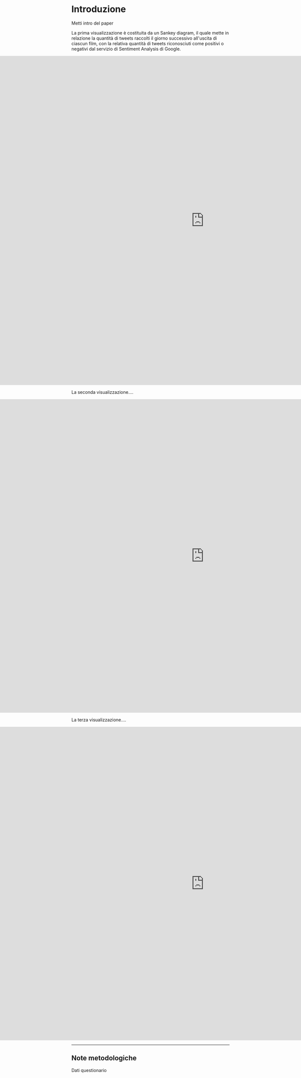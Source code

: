 # Introduzione

Metti intro del paper

La prima visualizzazione è costituita da un Sankey diagram, il quale mette in relazione la quantità di tweets raccolti il giorno successivo all'uscita di ciascun film, con la relativa quantità di tweets riconosciuti come positivi o negativi dal servizio di Sentiment Analysis di Google. 


<div style = 'display:flex; position:absolute; right:0; left:0;'>
      <div id = 'sankey1' style = 'margin:auto;'> 
           <iframe seamless frameborder="0" src="https://public.tableau.com/views/SentimentAnalysisSankey/SentimentSankey?:showVizHome=no&:embed=true" width = '1300' height = '1050'  scrolling='no' style="text-align:center" align="center"></iframe>
      </div>
 </div>
<div style="height: 1050px;"> </div>

La seconda visualizzazione....


<div style = 'display:flex; position:absolute; right:0; left:0; '>
      <div id = 'sankey2' style = 'margin:auto;'> 
           <iframe seamless frameborder="0" src=" https://public.tableau.com/views/Box-officebubblechart/Boxoffice?:showVizHome=no&:embed=true" width = '1300' height = '1000'  scrolling='no' style="text-align:center"></iframe>
      </div>
 </div>
 <div style="height: 1000px;"> </div>

 La terza visualizzazione....
 
 <div style = 'display:flex; position:absolute; right:0; left:0; '>
      <div id = 'sankey3' style = 'margin:auto;'> 
           <iframe seamless frameborder="0" src="https://public.tableau.com/shared/QTTY92TXW?:showVizHome=no&:embed=true" width = '1300' height = '1000'  scrolling='no' style="text-align:center"></iframe>
      </div>
 </div>
<div style="height: 1000px;"> </div>

---

## Note metodologiche

Dati questionario
